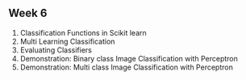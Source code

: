 ## Week 6
1) Classification Functions in Scikit learn
2) Multi Learning Classification
3) Evaluating Classifiers
4) Demonstration: Binary class Image Classification with Perceptron
5) Demonstration: Multi class Image Classification with Perceptron